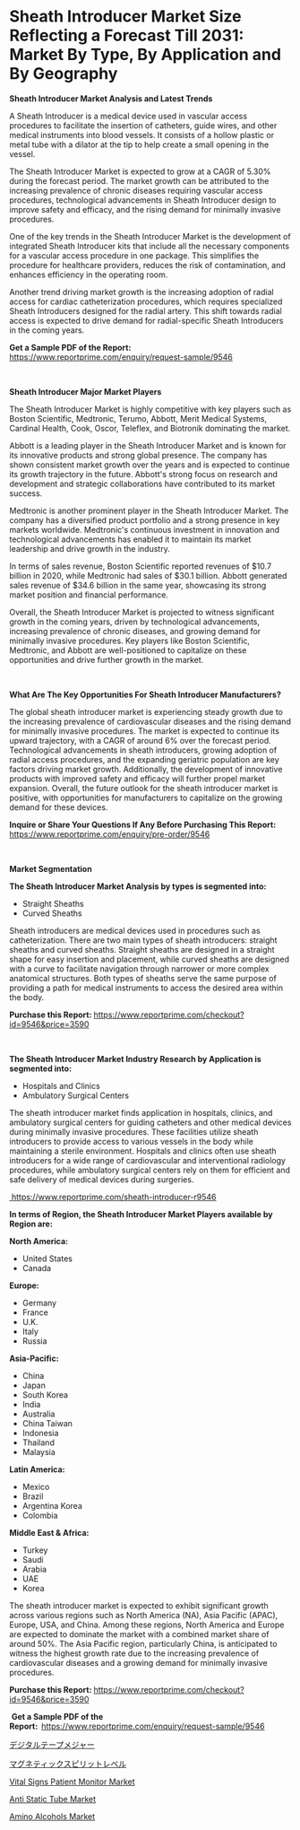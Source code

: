 <p><h1>Sheath Introducer Market Size Reflecting a Forecast Till 2031: Market By Type, By Application and By Geography</h1></p><p><strong>Sheath Introducer Market Analysis and Latest Trends</strong></p>
<p><p>A Sheath Introducer is a medical device used in vascular access procedures to facilitate the insertion of catheters, guide wires, and other medical instruments into blood vessels. It consists of a hollow plastic or metal tube with a dilator at the tip to help create a small opening in the vessel.</p><p>The Sheath Introducer Market is expected to grow at a CAGR of 5.30% during the forecast period. The market growth can be attributed to the increasing prevalence of chronic diseases requiring vascular access procedures, technological advancements in Sheath Introducer design to improve safety and efficacy, and the rising demand for minimally invasive procedures.</p><p>One of the key trends in the Sheath Introducer Market is the development of integrated Sheath Introducer kits that include all the necessary components for a vascular access procedure in one package. This simplifies the procedure for healthcare providers, reduces the risk of contamination, and enhances efficiency in the operating room.</p><p>Another trend driving market growth is the increasing adoption of radial access for cardiac catheterization procedures, which requires specialized Sheath Introducers designed for the radial artery. This shift towards radial access is expected to drive demand for radial-specific Sheath Introducers in the coming years.</p></p>
<p><strong>Get a Sample PDF of the Report:&nbsp;</strong> <a href="https://www.reportprime.com/enquiry/request-sample/9546">https://www.reportprime.com/enquiry/request-sample/9546</a></p>
<p>&nbsp;</p>
<p><strong>Sheath Introducer Major Market Players</strong></p>
<p><p>The Sheath Introducer Market is highly competitive with key players such as Boston Scientific, Medtronic, Terumo, Abbott, Merit Medical Systems, Cardinal Health, Cook, Oscor, Teleflex, and Biotronik dominating the market. </p><p>Abbott is a leading player in the Sheath Introducer Market and is known for its innovative products and strong global presence. The company has shown consistent market growth over the years and is expected to continue its growth trajectory in the future. Abbott's strong focus on research and development and strategic collaborations have contributed to its market success.</p><p>Medtronic is another prominent player in the Sheath Introducer Market. The company has a diversified product portfolio and a strong presence in key markets worldwide. Medtronic's continuous investment in innovation and technological advancements has enabled it to maintain its market leadership and drive growth in the industry.</p><p>In terms of sales revenue, Boston Scientific reported revenues of $10.7 billion in 2020, while Medtronic had sales of $30.1 billion. Abbott generated sales revenue of $34.6 billion in the same year, showcasing its strong market position and financial performance.</p><p>Overall, the Sheath Introducer Market is projected to witness significant growth in the coming years, driven by technological advancements, increasing prevalence of chronic diseases, and growing demand for minimally invasive procedures. Key players like Boston Scientific, Medtronic, and Abbott are well-positioned to capitalize on these opportunities and drive further growth in the market.</p></p>
<p>&nbsp;</p>
<p><strong>What Are The Key Opportunities For Sheath Introducer Manufacturers?</strong></p>
<p><p>The global sheath introducer market is experiencing steady growth due to the increasing prevalence of cardiovascular diseases and the rising demand for minimally invasive procedures. The market is expected to continue its upward trajectory, with a CAGR of around 6% over the forecast period. Technological advancements in sheath introducers, growing adoption of radial access procedures, and the expanding geriatric population are key factors driving market growth. Additionally, the development of innovative products with improved safety and efficacy will further propel market expansion. Overall, the future outlook for the sheath introducer market is positive, with opportunities for manufacturers to capitalize on the growing demand for these devices.</p></p>
<p><strong>Inquire or Share Your Questions If Any Before Purchasing This Report:</strong> <a href="https://www.reportprime.com/enquiry/pre-order/9546">https://www.reportprime.com/enquiry/pre-order/9546</a></p>
<p>&nbsp;</p>
<p><strong>Market Segmentation</strong></p>
<p><strong>The Sheath Introducer Market Analysis by types is segmented into:</strong></p>
<p><ul><li>Straight Sheaths</li><li>Curved Sheaths</li></ul></p>
<p><p>Sheath introducers are medical devices used in procedures such as catheterization. There are two main types of sheath introducers: straight sheaths and curved sheaths. Straight sheaths are designed in a straight shape for easy insertion and placement, while curved sheaths are designed with a curve to facilitate navigation through narrower or more complex anatomical structures. Both types of sheaths serve the same purpose of providing a path for medical instruments to access the desired area within the body.</p></p>
<p><strong>Purchase this Report:&nbsp;</strong><a href="https://www.reportprime.com/checkout?id=9546&price=3590">https://www.reportprime.com/checkout?id=9546&price=3590</a></p>
<p>&nbsp;</p>
<p><strong>The Sheath Introducer Market Industry Research by Application is segmented into:</strong></p>
<p><ul><li>Hospitals and Clinics</li><li>Ambulatory Surgical Centers</li></ul></p>
<p><p>The sheath introducer market finds application in hospitals, clinics, and ambulatory surgical centers for guiding catheters and other medical devices during minimally invasive procedures. These facilities utilize sheath introducers to provide access to various vessels in the body while maintaining a sterile environment. Hospitals and clinics often use sheath introducers for a wide range of cardiovascular and interventional radiology procedures, while ambulatory surgical centers rely on them for efficient and safe delivery of medical devices during surgeries.</p></p>
<p><a href="https://www.reportprime.com/sheath-introducer-r9546">&nbsp;https://www.reportprime.com/sheath-introducer-r9546</a></p>
<p><strong>In terms of Region, the Sheath Introducer Market Players available by Region are:</strong></p>
<p>
    <p> <strong> North America: </strong>
        <ul>
            <li>United States</li>
            <li>Canada</li>
        </ul>
        </p> 
    <p> <strong> Europe: </strong>
        <ul>
            <li>Germany</li>
            <li>France</li>
            <li>U.K.</li>
            <li>Italy</li>
            <li>Russia</li>
        </ul>
        </p> 
    <p> <strong> Asia-Pacific: </strong>
        <ul>
            <li>China</li>
            <li>Japan</li>
            <li>South Korea</li>
            <li>India</li>
            <li>Australia</li>
            <li>China Taiwan</li>
            <li>Indonesia</li>
            <li>Thailand</li>
            <li>Malaysia</li>
        </ul>
        </p> 
    <p> <strong> Latin America: </strong>
        <ul>
            <li>Mexico</li>
            <li>Brazil</li>
            <li>Argentina Korea</li>
            <li>Colombia</li>
        </ul>
        </p> 
    <p> <strong> Middle East & Africa: </strong>
        <ul>
            <li>Turkey</li>
            <li>Saudi</li>
            <li>Arabia</li>
            <li>UAE</li>
            <li>Korea</li>
        </ul>
    </p>
    </p>
<p><p>The sheath introducer market is expected to exhibit significant growth across various regions such as North America (NA), Asia Pacific (APAC), Europe, USA, and China. Among these regions, North America and Europe are expected to dominate the market with a combined market share of around 50%. The Asia Pacific region, particularly China, is anticipated to witness the highest growth rate due to the increasing prevalence of cardiovascular diseases and a growing demand for minimally invasive procedures.</p></p>
<p><strong>Purchase this Report: </strong><a href="https://www.reportprime.com/checkout?id=9546&price=3590">https://www.reportprime.com/checkout?id=9546&price=3590</a></p>
<p>&nbsp;<strong>Get a Sample PDF of the Report:&nbsp;&nbsp;</strong><a href="https://www.reportprime.com/enquiry/request-sample/9546">https://www.reportprime.com/enquiry/request-sample/9546</a></p>
<p><strong></strong></p>
<p><p><a href="https://github.com/pepo3k/Market-Research-Report-List-1/blob/main/280859323644.md">デジタルテープメジャー</a></p><p><a href="https://github.com/vhemk0794148/Market-Research-Report-List-1/blob/main/825711223643.md">マグネティックスピリットレベル</a></p><p><a href="https://github.com/gamblestampleyjenny50m5sl6/Market-Research-Report-List-2/blob/main/vital-signs-patient-monitor-market.md">Vital Signs Patient Monitor Market</a></p><p><a href="https://issuu.com/reportprime-2/docs/anti-static-tube-market-size-2030.pptx">Anti Static Tube Market</a></p><p><a href="https://issuu.com/reportprime-2/docs/amino-alcohols-market-size-2030.pptx">Amino Alcohols Market</a></p></p>